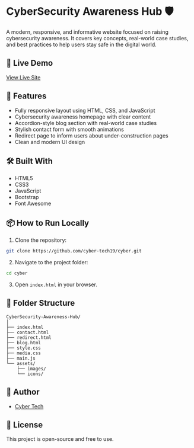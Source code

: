 # CyberSecurity Awareness Hub 🛡️

A modern, responsive, and informative website focused on raising cybersecurity awareness. It covers key concepts, real-world case studies, and best practices to help users stay safe in the digital world.

## 🔗 Live Demo

[View Live Site](https://cyber-tech19.github.io/cyber)

## 🚀 Features

- Fully responsive layout using HTML, CSS, and JavaScript
- Cybersecurity awareness homepage with clear content
- Accordion-style blog section with real-world case studies
- Stylish contact form with smooth animations
- Redirect page to inform users about under-construction pages
- Clean and modern UI design
  
## 🛠️ Built With

- HTML5
- CSS3
- JavaScript
- Bootstrap
- Font Awesome

## 📦 How to Run Locally

1. Clone the repository:

```bash
git clone https://github.com/cyber-tech19/cyber.git
```

2. Navigate to the project folder:

```bash
cd cyber
```

3. Open `index.html` in your browser.

## 📁 Folder Structure

```
CyberSecurity-Awareness-Hub/
│
├── index.html
├── contact.html
├── redirect.html
├── blog.html
├── style.css
├── media.css
├── main.js
└── assets/
    ├── images/
    └── icons/
```

## 👤 Author

- [Cyber Tech](https://www.instagram.com/cyber_.tech)

## 📄 License

This project is open-source and free to use.
